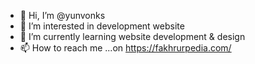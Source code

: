 - 👋 Hi, I’m @yunvonks
- 👀 I’m interested in development website
- 🌱 I’m currently learning website development & design
- 📫 How to reach me ...on https://fakhrurpedia.com/

<!---
yunvonks/yunvonks is a ✨ special ✨ repository because its `README.md` (this file) appears on your GitHub profile.
You can click the Preview link to take a look at your changes.
--->
